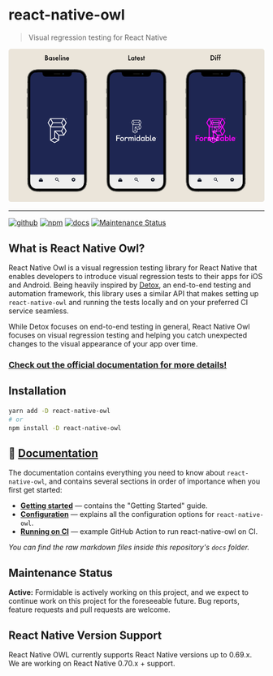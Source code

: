 # react-native-owl

> Visual regression testing for React Native

![Sample of using React Native Owl to generate a visual regression diff](https://raw.githubusercontent.com/FormidableLabs/react-native-owl/main/website/static/images/homepage/mockup-bg.png)

---

[![github][github-image]][github-url] [![npm][npm-image]][npm-url] [![docs][docs-image]][docs-url] [![Maintenance Status][maintenance-image]](#maintenance-status)

## What is React Native Owl?

React Native Owl is a visual regression testing library for React Native that enables developers to introduce visual regression tests to their apps for iOS and Android. Being heavily inspired by [Detox](https://github.com/wix/Detox), an end-to-end testing and automation framework, this library uses a similar API that makes setting up `react-native-owl` and running the tests locally and on your preferred CI service seamless.

While Detox focuses on end-to-end testing in general, React Native Owl focuses on visual regression testing and helping you catch unexpected changes to the visual appearance of your app over time.

### [Check out the official documentation for more details!](https://formidable.com/open-source/react-native-owl/)

## Installation

```sh
yarn add -D react-native-owl
# or
npm install -D react-native-owl
```

## 📃 [Documentation](https://formidable.com/open-source/react-native-owl/)

The documentation contains everything you need to know about `react-native-owl`, and contains several sections in order of importance
when you first get started:

- **[Getting started](https://formidable.com/open-source/react-native-owl/docs/introduction/getting-started)** — contains the "Getting Started" guide.
- **[Configuration](https://formidable.com/open-source/react-native-owl/docs/introduction/config-file)** — explains all the configuration options for `react-native-owl`.
- **[Running on CI](https://formidable.com/open-source/react-native-owl/docs/ci/github-actions)** — example GitHub Action to run react-native-owl on CI.

_You can find the raw markdown files inside this repository's `docs` folder._

## Maintenance Status

**Active:** Formidable is actively working on this project, and we expect to continue work on this project for the foreseeable future. Bug reports, feature requests and pull requests are welcome.

[github-image]: https://github.com/FormidableLabs/react-native-owl/workflows/Run%20Tests/badge.svg
[github-url]: https://github.com/FormidableLabs/react-native-owl/actions
[npm-image]: https://img.shields.io/npm/v/react-native-owl
[npm-url]: https://www.npmjs.com/package/react-native-owl
[docs-image]: https://img.shields.io/badge/docs-visit%20site-blue
[docs-url]: https://formidable.com/open-source/react-native-owl/
[maintenance-image]: https://img.shields.io/badge/maintenance-active-green.svg?color=brightgreen&style=flat

## React Native Version Support

React Native OWL currently supports React Native versions up to 0.69.x.
We are working on React Native 0.70.x + support.
